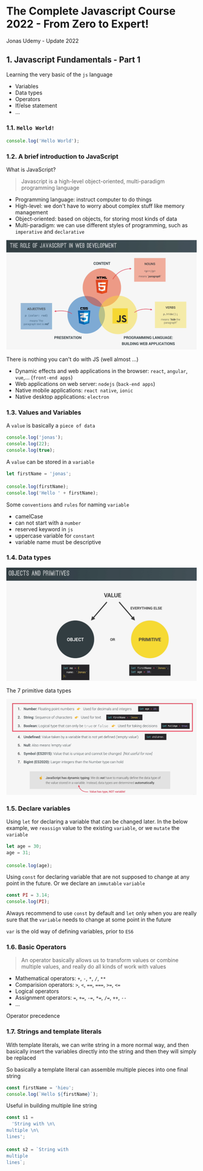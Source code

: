 # The Complete Javascript Course 2022 - From Zero to Expert!

Jonas Udemy - Update 2022

## 1. Javascript Fundamentals - Part 1

Learning the very basic of the `js` language

- Variables
- Data types
- Operators
- If/else statement
- ...

### 1.1. `Hello World!`

```js
console.log('Hello World');
```

### 1.2. A brief introduction to JavaScript

What is JavaScript?

> Javascript is a high-level object-oriented, multi-paradigm programming language

- Programming language: instruct computer to do things
- High-level: we don't have to worry about complex stuff like memory management
- Object-oriented: based on objects, for storing most kinds of data
- Multi-paradigm: we can use different styles of programming, such as `imperative` and `declarative`

![Image](md_assets/role.png)

There is nothing you can't do with JS (well almost ...)

- Dynamic effects and web applications in the browser: `react`, `angular`, `vue`,... (`front-end apps`)
- Web applications on web server: `nodejs` (`back-end apps`)
- Native mobile applications: `react native`, `ionic`
- Native desktop applications: `electron`

### 1.3. Values and Variables

A `value` is basically a `piece of data`

```js
console.log('jonas');
console.log(22);
console.log(true);
```

A `value` can be stored in a `variable`

```js
let firstName = 'jonas';

console.log(firstName);
console.log('Hello ' + firstName);
```

Some `conventions` and `rules` for naming `variable`

- camelCase
- can not start with a `number`
- reserved keyword in `js`
- uppercase variable for `constant`
- variable name must be descriptive

### 1.4. Data types

![Image](md_assets/object.png)

The 7 primitive data types

![Image](md_assets/primitive.png)

### 1.5. Declare variables

Using `let` for declaring a variable that can be changed later. In the below
example, we `reassign` value to the existing `variable`, or we `mutate` the
`variable`

```js
let age = 30;
age = 31;

console.log(age);
```

Using `const` for declaring variable that are not supposed to change at any
point in the future. Or we declare an `immutable` `variable`

```js
const PI = 3.14;
console.log(PI);
```

Always recommend to use `const` by default and `let` only when you are
really sure that the `variable` needs to change at some point
in the future

`var` is the old way of defining variables, prior to `ES6`

### 1.6. Basic Operators

> An operator basically allows us to transform values or combine multiple values,
> and really do all kinds of work with values

- Mathematical operators: `+`, `-`, `*`, `/`, `**`
- Comparision operators: `>`, `<`, `==`, `===`, `>=`, `<=`
- Logical operators
- Assignment operators: `=`, `+=`, `-=`, `*=`, `/=`, `++`, `--`
- ...

Operator precedence

### 1.7. Strings and template literals

With template literals, we can write string in a more normal way,
and then basically insert the variables directly into the string and then
they will simply be replaced

So basically a template literal can assemble multiple pieces into one final
string

```js
const firstName = 'hieu';
console.log(`Hello ${firstName}`);
```

Useful in building multiple line string

```js
const s1 =
  'String with \n\
multiple \n\
lines';

const s2 = `String with
multiple
lines`;
```
